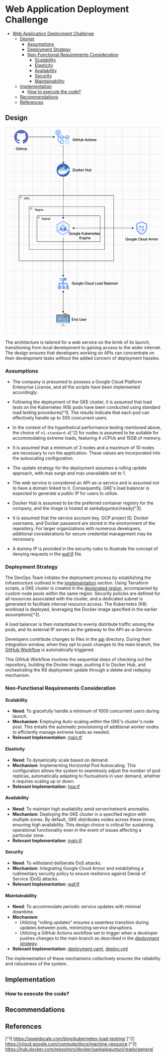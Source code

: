 # Web Application Deployment Challenge
- [Web Application Deployment Challenge](#web-application-deployment-challenge)
  - [Design](#design)
    - [Assumptions](#assumptions)
    - [Deployment Strategy](#deployment-strategy)
    - [Non-Functional Requirements Consideration](#non-functional-requirements-consideration)
      - [Scalability](#scalability)
      - [Elasticity](#elasticity)
      - [Availability](#availability)
      - [Security](#security)
      - [Maintainability](#maintainability)
  - [Implementation](#implementation)
    - [How to execute the code?](#how-to-execute-the-code)
  - [Recommendations](#recommendations)
  - [References](#references)

## Design
![Architecture Diagram](assets/deployment_diagram.png)

The architecture is tailored for a web service on the brink of its launch, transitioning from local development to gaining access to the wider internet. The design ensures that developers working on APIs can concentrate on their development tasks without the added concern of deployment hassles.

### Assumptions
- The company is presumed to possess a Google Cloud Platform Enterprise License, and all the scripts have been implemented accordingly.
  
- Following the deployment of the GKE cluster, it is assumed that load tests on the Kubernetes (K8) pods have been conducted using standard load testing procedures[^1]. The results indicate that each pod can effectively handle up to 300 concurrent users.

- In the context of the hypothetical performance testing mentioned above, the choice of `n1-standard-4`[^2] for nodes is assumed to be suitable for accommodating extreme loads, featuring 4 vCPUs and 15GB of memory.

- It is assumed that a minimum of 3 nodes and a maximum of 10 nodes are necessary to run the application. These values are incorporated into the autoscaling configuration.

- The update strategy for the deployment assumes a rolling update approach, with max surge and max unavailable set to 1.

- The web service is considered an API-as-a-service and is assumed not to have a domain linked to it. Consequently, GKE's load balancer is expected to generate a public IP for users to utilize.

- Docker Hub is assumed to be the preferred container registry for the company, and the image is hosted at sankalpgunturi/ready[^3].

- It is assumed that the service account key, GCP project ID, Docker username, and Docker password are stored in the environment of the repository. For larger organizations with numerous developers, additional considerations for secure credential management may be necessary.

- A dummy IP is provided in the security rules to illustrate the concept of denying requests in the [waf.tf](waf.tf) file.

### Deployment Strategy

The DevOps Team initiates the deployment process by establishing the infrastructure outlined in the [implementation](#how-to-execute-the-code) section. Using Terraform scripts, a GKE cluster is created in the [designated region](terraform.tfvars#L2), accompanied by custom node pools within the same region. Security policies are defined for all resources associated with the cluster, and a dedicated subnet is generated to facilitate internal resource access. The Kubernetes (K8) workload is deployed, leveraging the Docker image specified in the earlier assumptions[^3].

A load balancer is then instantiated to evenly distribute traffic among the pods, and its external IP serves as the gateway to the API-as-a-Service. 

Developers contribute changes to files in the [api](api) directory. During their integration window, when they opt to push changes to the main branch, the [GitHub Workflow](.github/workflows/deploy.yml) is automatically triggered.

This GitHub Workflow involves the sequential steps of checking out the repository, building the Docker image, pushing it to Docker Hub, and orchestrating the K8 deployment update through a delete and redeploy mechanism.

### Non-Functional Requirements Consideration
#### Scalability
- **Need**: To gracefully handle a minimum of 1000 concurrent users during launch.
- **Mechanism**: Employing Auto-scaling within the GKE's cluster's node pool. This entails the automatic provisioning of additional worker nodes to efficiently manage extreme loads as needed.
- **Relevant Implementation**: [main.tf](main.tf#L37)

#### Elasticity
- **Need**: To dynamically scale based on demand.
- **Mechanism**: Implementing Horizontal Pod Autoscaling. This configuration allows the system to seamlessly adjust the number of pod replicas, automatically adapting to fluctuations in user demand, whether it requires scaling up or down.
- **Relevant Implementation**: [hpa.tf](hpa.tf)

#### Availability
- **Need**: To maintain high availability amid server/network anomalies.
- **Mechanism**: Deploying the GKE cluster in a specified region with multiple zones. By default, GKE distributes nodes across these zones, ensuring high availability. This design choice is critical for sustaining operational functionality even in the event of issues affecting a particular zone.
- **Relevant Implementation**: [main.tf](main.tf#L17)

#### Security
- **Need**: To withstand deliberate DoS attacks.
- **Mechanism**: Integrating Google Cloud Armor and establishing a rudimentary security policy to ensure resilience against Denial of Service (DoS) attacks.
- **Relevant Implementation**: [waf.tf](waf.tf#L9)

#### Maintainability
- **Need**: To accommodate periodic service updates with minimal downtime.
- **Mechanism**: 
  - Utilizing "rolling updates" ensures a seamless transition during updates between pods, minimizing service disruptions.
  - Utilizing a GitHub Actions workflow set to trigger when a developer pushes changes to the main branch as described in the [deployment strategy](#deployment-strategy).
- **Relevant Implementation**: [deployment.yaml](infra/deployment.yaml#L23), [deploy.yml](.github/workflows/deploy.yml)

The implementation of these mechanisms collectively ensures the reliability and robustness of the system.


## Implementation

### How to execute the code?

## Recommendations

## References
[^1] https://speedscale.com/blog/kubernetes-load-testing/
[^2] https://cloud.google.com/compute/docs/machine-resource
[^3] https://hub.docker.com/repository/docker/sankalpgunturi/ready/general
